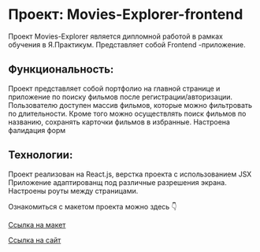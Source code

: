 # Проект: Movies-Explorer-frontend

Проект Movies-Explorer является дипломной работой в рамках обучения в Я.Практикум. Представляет собой  Frontend -приложение. 

## Функциональность: 
Проект представляет собой портфолио на главной странице и приложение по поиску фильмов после регистрации/авторизации. Пользователю доступен массив фильмов, которые можно фильтровать по длительности. Кроме того можно осуществлять поиск фильмов по названию, сохранять карточки фильмов в избранные. Настроена фалидация форм

## Технологии:
Проект реализован на React.js, верстка проекта c использованием JSX
Приложение адаптированщ под различные разрешения экрана. Настроены роуты между страницами.

Ознакомиться с макетом проекта можно здесь 👇  

[Ссылка на макет ](https://disk.yandex.ru/d/LYaeO_7dk3XiZA)

[Ссылка на сайт ](https://movies-explorer-frontend-henna.vercel.app/)





